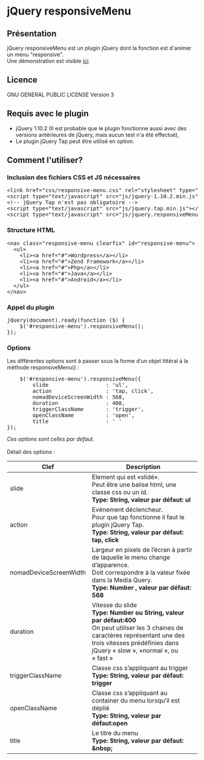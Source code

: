 <h1>jQuery responsiveMenu</h1>

<h2>Présentation</h2>

<p>jQuery responsiveMenu est un plugin jQuery dont la fonction est d'animer un menu "responsive".
<br>
Une démonstration est visible <a href="http://www.bellefondblog.com/demo/responsive-menu/" target="_blank">ici</a>.
</p>

<h2>Licence</h2>

<p>GNU GENERAL PUBLIC LICENSE Version 3</p>

<h2>Requis avec le plugin</h2>
<ul>
	<li>jQuery 1.10.2 (Il est probable que le plugin fonctionne aussi avec des versions antérieures de jQuery, mais aucun test n'a été effectué),</li>
	<li>Le plugin jQuery Tap peut être utilisé en option.</li>
</ul>

<h2>Comment l'utiliser?</h2>

<h3>Inclusion des fichiers CSS et JS nécessaires</h3>
<pre>
&lt;link href="css/responsive-menu.css" rel="stylesheet" type="text/css"&gt;
&lt;script type="text/javascript" src="js/jquery-1.10.2.min.js"&gt;&lt;/script&gt;
&lt;!-- jQuery Tap n'est pas obligatoire --&gt;
&lt;script type="text/javascript" src="js/jquery.tap.min.js"&gt;&lt;/script&gt;
&lt;script type="text/javascript" src="js/jquery.responsiveMenu.js"&gt;&lt;/script&gt;
</pre>

<h3>Structure HTML</h3>

<pre>
&lt;nav class="responsive-menu clearfix" id="responsive-menu"&gt;
  &lt;ul&gt;
    &lt;li&gt;&lt;a href="#"&gt;Wordpress&lt;/a&gt;&lt;/li&gt;
    &lt;li&gt;&lt;a href="#"&gt;Zend Framework&lt;/a&gt;&lt;/li&gt;
    &lt;li&gt;&lt;a href="#"&gt;Php&lt;/a&gt;&lt;/li&gt;
    &lt;li&gt;&lt;a href="#"&gt;Java&lt;/a&gt;&lt;/li&gt;
    &lt;li&gt;&lt;a href="#"&gt;Android&lt;/a&gt;&lt;/li&gt;
  &lt;/ul&gt;
&lt;/nav&gt;
</pre>

<h3>Appel du plugin</h3>

<pre>
jQuery(document).ready(function ($) { 
    $('#responsive-menu').responsiveMenu(); 
});
</pre>

<h3>Options</h3>
<p>Les différentes options sont à passer sous la forme d’un objet littéral à la méthode responsiveMenu() :</p>

<pre>
    $('#responsive-menu').responsiveMenu({ 
	    slide                  : 'ul', 
	    action                 : 'tap, click', 
	    nomadDeviceScreenWidth : 568, 
	    duration               : 400, 
	    triggerClassName       : 'trigger', 
	    openClassName          : 'open', 
	    title                  : '&nbsp;'
}); 
</pre>
<p><i>Ces options sont celles par défaut.</i>
<br>
<br>
Détail des options :</p>

<table>
<thead>
<tr>
<th>Clef</th>
<th>Description</th>
</tr>
</thead>
<tbody>
<tr>
<td> slide</td>
<td>Element qui est «slidé».<br /> Peut être une balise html, une classe css ou un id.<br /> <strong>Type: String, valeur par défaut: ul</strong></td>
</tr>
<tr>
<td> action</td>
<td>Evénement déclencheur.<br /> Pour que tap fonctionne il faut le plugin jQuery Tap.<br /> <strong>Type: String, <strong>valeur par défaut</strong>: tap, click</strong></td>
</tr>
<tr>
<td>nomadDeviceScreenWidth</td>
<td>Largeur en pixels de l&rsquo;écran à partir de laquelle le menu change d&rsquo;apparence.<br /> Doit correspondre à la valeur fixée dans la Media Query.<br /> <strong>Type: Number , <strong>valeur par défaut</strong>: 568</strong></td>
</tr>
<tr>
<td> duration</td>
<td>Vitesse du slide<br /> <strong>Type: Number ou String, <strong>valeur par défaut:</strong>400</strong><br /> On peut utiliser les 3 chaines de caractères représentant une des trois vitesses prédéfinies dans jQuery &laquo;&nbsp;slow&nbsp;&raquo;,&nbsp;&raquo;normal&nbsp;&raquo;, ou &laquo;&nbsp;fast&nbsp;&raquo;</td>
</tr>
<tr>
<td> triggerClassName</td>
<td>Classe css s&rsquo;appliquant au trigger<br /> <strong>Type: String, <strong>valeur par défaut:</strong> trigger</strong></td>
</tr>
<tr>
<td>openClassName</td>
<td>Classe css s&rsquo;appliquant au container du menu lorsqu&rsquo;il est déplié<br /> <strong>Type: String, <strong>valeur par défaut:</strong>open</strong></td>
</tr>
<tr>
<td> title</td>
<td>Le titre du menu<br /> <strong>Type: String, <strong>valeur par défaut:</strong> &amp;nbsp;</strong></td>
</tr>
</tbody>
</table>